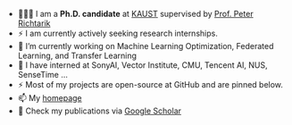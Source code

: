 - 👨🏼‍💻 I am a **Ph.D. candidate** at [KAUST](https://kaust.edu.sa/en) supervised by [Prof. Peter Richtarik](https://richtarik.org/)
- ⚡ I am currently actively seeking research internships.
- 🔭 I’m currently working on Machine Learning Optimization, Federated Learning, and Transfer Learning
- 🌱 I have interned at SonyAI, Vector Institute, CMU, Tencent AI, NUS, SenseTime ...
- ⚡ Most of my projects are open-source at GitHub and are pinned below.
- 📫 My [homepage](https://kaiyi.me/)
- :book: Check my publications via [Google Scholar](https://scholar.google.com/citations?user=r08j39wAAAAJ)





